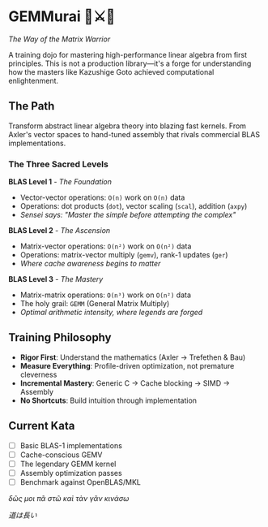 # GEMMurai 🥋⚔️🙇

*The Way of the Matrix Warrior*

A training dojo for mastering high-performance linear algebra from first principles. This is not a production library—it's a forge for understanding how the masters like Kazushige Goto achieved computational enlightenment.

## The Path

Transform abstract linear algebra theory into blazing fast kernels. From Axler's vector spaces to hand-tuned assembly that rivals commercial BLAS implementations.

### The Three Sacred Levels

**BLAS Level 1** - *The Foundation* 
- Vector-vector operations: `O(n)` work on `O(n)` data
- Operations: dot products (`dot`), vector scaling (`scal`), addition (`axpy`)
- *Sensei says: "Master the simple before attempting the complex"*

**BLAS Level 2** - *The Ascension*
- Matrix-vector operations: `O(n²)` work on `O(n²)` data  
- Operations: matrix-vector multiply (`gemv`), rank-1 updates (`ger`)
- *Where cache awareness begins to matter*

**BLAS Level 3** - *The Mastery*
- Matrix-matrix operations: `O(n³)` work on `O(n²)` data
- The holy grail: `GEMM` (General Matrix Multiply)
- *Optimal arithmetic intensity, where legends are forged*

## Training Philosophy

- **Rigor First**: Understand the mathematics (Axler → Trefethen & Bau)
- **Measure Everything**: Profile-driven optimization, not premature cleverness
- **Incremental Mastery**: Generic C → Cache blocking → SIMD → Assembly
- **No Shortcuts**: Build intuition through implementation

## Current Kata

- [ ] Basic BLAS-1 implementations
- [ ] Cache-conscious GEMV
- [ ] The legendary GEMM kernel
- [ ] Assembly optimization passes
- [ ] Benchmark against OpenBLAS/MKL

*δῶς μοι πᾶ στῶ καὶ τὰν γᾶν κινάσω*

*道は長い*
